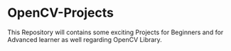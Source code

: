 # OpenCV-Projects
This Repository will contains some exciting Projects for Beginners and for Advanced learner as well regarding OpenCV Library.
